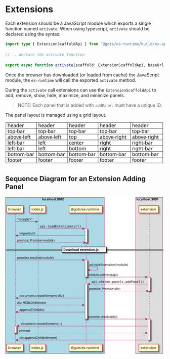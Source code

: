 # Extensions

Each extension should be a JavaScript module which exports a single function named `activate`.
When using typescript, `activate` should be declared using the syntax:

```typescript
import type { ExtensionScaffoldApi } from '@gots/es-runtime/build/es-api'

// .. declare the activate function

export async function activate(scaffold: ExtensionScaffoldApi, baseUrl: string) { ... }
```

Once the browser has downloaded (or loaded from cache) the JavaScript module,
the `es-runtime` will call the exported `activate` method.

During the `activate` call extensions can use the `ExtensionScaffoldApi`
to add, remove, show, hide, maximize, and minimize panels.
> NOTE: Each panel that is added with `addPanel` must have a unique ID.

The panel layout is managed using a grid layout.

![Grid Layout](out/Grid-Layout/Grid-Layout.svg)

## Sequence Diagram for an Extension Adding Panel

![Extension Adding Panel](out/Extension-Adding-Panel/Extension-Adding-Panel.svg)
